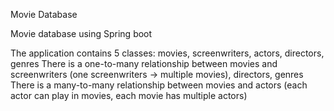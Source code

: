 Movie Database

Movie database using Spring boot

The application contains 5 classes: movies, screenwriters, actors, directors, genres
There is a one-to-many relationship between movies and screenwriters (one screenwriters -> multiple movies), directors, genres
There is a many-to-many relationship between movies and actors (each actor can play in movies, each movie has multiple actors)
